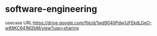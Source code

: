 # software-engineering

usecase URL:https://drive.google.com/file/d/1wd9040Pdw1JFEkdLGeO-w88KC641M2bM/view?usp=sharing
